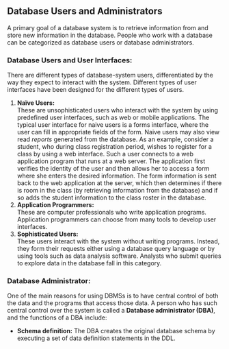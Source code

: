 ## Database Users and Administrators
A primary goal of a database system is to retrieve information from and store new information in the database. People who work with a database can be categorized as database users or database administrators.

### Database Users and User Interfaces:
There are different types of database-system users, differentiated by the way they expect to interact with the system. Different types of user interfaces have been designed for the different types of users.

1. **Naïve Users:**  
  These are unsophisticated users who interact with the system by using predefined user interfaces, such as web or mobile applications. The typical user interface for naive users is a forms interface, where the user can fill in appropriate fields of the form. Naive users may also view read *reports* generated from the database.
As an example, consider a student, who during class registration period, wishes to register for a class by using a web interface. Such a user connects to a web application program that runs at a web server. The application first verifies the identity of the user and then allows her to access a form where she enters the desired information. The form information is sent back to the web application at the server, which then determines if there is room in the class (by retrieving information from the database) and if so adds the student information to the class roster in the database.
2. **Application Programmers:**  
  These are computer professionals who write application programs. Application programmers can choose from many tools to develop user interfaces.
3. **Sophisticated Users:**  
  These users interact with the system without writing programs. Instead, they form their requests either using a database query language or by using tools such as data analysis software. Analysts who submit queries to explore data in the database fall in this category.

### Database Administrator:
One of the main reasons for using DBMSs is to have central control of both the data and the programs that access those data. A person who has such central control over the system is called a **Database administrator (DBA)**, and the functions of a DBA include:  
  - **Schema definition:** The DBA creates the original database schema by executing a set of data definition statements in the DDL.
